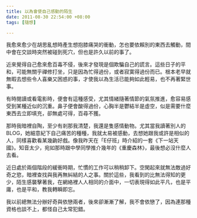 ```yaml
---
title: 以為會使自己感動的陌生
date: 2011-08-30 22:54:00 +08:00
tags: [隨想]

---
```


我愈來愈少在胡思亂想時產生想抱膝痛哭的衝動，怎也要依賴別的東西去觸動，間中會在交談時突然被碰到死穴，但也是許久以前的事了。  
  
近來覺得自己愈來愈百毒不侵，後來才發現是個欺騙自己的謊言。這些日子的平和，可能無關乎禪修打坐，只是因為忙得過份，或者寂寞得過份而已。根本老早就無暇去想些令人喜樂又困惑的事，才使我以為生活已能夠如此輕易，也不再著緊世事。  
  
有時閱讀或看電影時，便會有這種感受，尤其情緒隨著情節的氣氛推進，愈容易感受到某種近似的沉重。鼻子便會酸得過份，心胸半是鬱結半是虛空，似是需要什麼東西去立即填充，卻無處可得，百尋不獲。  
  
那時我暗裡自陶，至少有剎那我清楚，我還是隻感情動物。尤其當我讀著別人的BLOG，她細意紀下自己痛苦的種種，我就太易被感動，去想她跟我或許是相似的人，同樣喜歡看某幾齣好戲。像我昨天在「E仔班」時介紹的一套《下一站天國》。知音太少，宛如那時跟中學同學推介幾年的《重慶森林》，最後想必沒什麼人去看。  
  
近日處於兩個階段的緩衝時期，忙慣的工作可以稍稍卸下。空閑起來就無法敵過好奇之慾，暗裡查找與我再無糾結的人之事。關於這些，我看到的比無法得知的更少，陌生感襲擊著我，在網絡裡人人相同的介面中，一切表現得如此平凡，也是平庸，也是平和，教我轉瞬即忘。  
  
我以前總無法分辦好奇與依戀兩者，後來卻漸漸了解，我不會依戀了，因為連那種資格也談不上，都怪自己太常犯錯。
